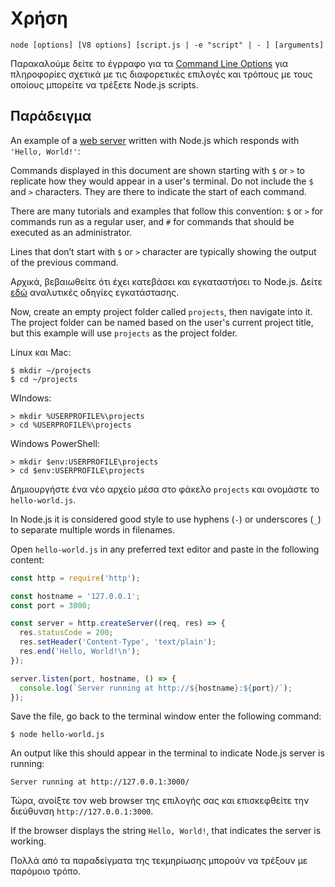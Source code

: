 # Χρήση

<!--introduced_in=v0.10.0-->

<!--type=misc-->

`node [options] [V8 options] [script.js | -e "script" | - ] [arguments]`

Παρακαλούμε δείτε το έγρραφο για τα [Command Line Options](cli.html#cli_command_line_options) για πληροφορίες σχετικά με τις διαφορετικές επιλογές και τρόπους με τους οποίους μπορείτε να τρέξετε Node.js scripts.

## Παράδειγμα

An example of a [web server](http.html) written with Node.js which responds with `'Hello, World!'`:

Commands displayed in this document are shown starting with `$` or `>` to replicate how they would appear in a user's terminal. Do not include the `$` and `>` characters. They are there to indicate the start of each command.

There are many tutorials and examples that follow this convention: `$` or `>` for commands run as a regular user, and `#` for commands that should be executed as an administrator.

Lines that don’t start with `$` or `>` character are typically showing the output of the previous command.

Αρχικά, βεβαιωθείτε ότι έχει κατεβάσει και εγκαταστήσει το Node.js. Δείτε [εδώ](https://nodejs.org/en/download/package-manager/) αναλυτικές οδηγίες εγκατάστασης.

Now, create an empty project folder called `projects`, then navigate into it. The project folder can be named based on the user's current project title, but this example will use `projects` as the project folder.

Linux και Mac:

```console
$ mkdir ~/projects
$ cd ~/projects
```

WIndows:

```console
> mkdir %USERPROFILE%\projects
> cd %USERPROFILE%\projects
```

Windows PowerShell:

```console
> mkdir $env:USERPROFILE\projects
> cd $env:USERPROFILE\projects
```

Δημιουργήστε ένα νέο αρχείο μέσα στο φάκελο `projects` και ονομάστε το `hello-world.js`.

In Node.js it is considered good style to use hyphens (`-`) or underscores (`_`) to separate multiple words in filenames.

Open `hello-world.js` in any preferred text editor and paste in the following content:

```js
const http = require('http');

const hostname = '127.0.0.1';
const port = 3000;

const server = http.createServer((req, res) => {
  res.statusCode = 200;
  res.setHeader('Content-Type', 'text/plain');
  res.end('Hello, World!\n');
});

server.listen(port, hostname, () => {
  console.log(`Server running at http://${hostname}:${port}/`);
});
```

Save the file, go back to the terminal window enter the following command:

```console
$ node hello-world.js
```

An output like this should appear in the terminal to indicate Node.js server is running:

```console
Server running at http://127.0.0.1:3000/
```

Τώρα, ανοίξτε τον web browser της επιλογής σας και επισκεφθείτε την διεύθυνση `http://127.0.0.1:3000`.

If the browser displays the string `Hello, World!`, that indicates the server is working.

Πολλά από τα παραδείγματα της τεκμηρίωσης μπορούν να τρέξουν με παρόμοιο τρόπο.
